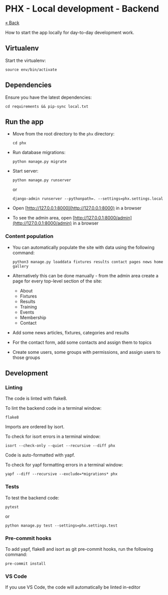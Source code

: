 # PHX - Local development - Backend

[&laquo; Back](../README.md)

How to start the app locally for day-to-day development work.

## Virtualenv

Start the virtualenv:

```
source env/bin/activate
```

## Dependencies

Ensure you have the latest dependencies:

```
cd requirements && pip-sync local.txt
```

## Run the app

- Move from the root directory to the `phx` directory:

  ```
  cd phx
  ```

- Run database migrations:

  ```
  python manage.py migrate
  ```

- Start server:

  ```
  python manage.py runserver
  ```

  or

  ```
  django-admin runserver --pythonpath=. --settings=phx.settings.local
  ```

- Open [http://127.0.0.1:8000](http://127.0.0.1:8000) in a browser

- To see the admin area, open [http://127.0.0.1:8000/admin](http://127.0.0.1:8000/admin) in a browser

### Content population

- You can automatically populate the site with data using the following command:

  ```
  python3 manage.py loaddata fixtures results contact pages news home gallery
  ```

- Alternatively this can be done manually - from the admin area create a page for every top-level section of the site:

  - About
  - Fixtures
  - Results
  - Training
  - Events
  - Membership
  - Contact

- Add some news articles, fixtures, categories and results

- For the contact form, add some contacts and assign them to topics

- Create some users, some groups with permissions, and assign users to those groups


## Development

### Linting

The code is linted with flake8.

To lint the backend code in a terminal window:

```
flake8
```

Imports are ordered by isort.

To check for isort errors in a terminal window:

```
isort --check-only --quiet --recursive --diff phx
```

Code is auto-formatted with yapf.

To check for yapf formatting errors in a terminal window:

```
yapf --diff --recursive --exclude=*migrations* phx
```

### Tests

To test the backend code:

```
pytest
```

or

```
python manage.py test --settings=phx.settings.test
```

### Pre-commit hooks

To add yapf, flake8 and isort as git pre-commit hooks, run the following command:

```
pre-commit install
```

### VS Code

If you use VS Code, the code will automatically be linted in-editor

